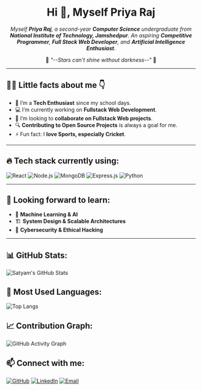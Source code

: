<h1 align="center"> Hi 👋, Myself Priya Raj </h1>

<p align="center">
  <i>Myself <b>Priya Raj</b>, a second-year <b>Computer Science</b> undergraduate from <b>National Institute of Technology, Jamshedpur</b>. An aspiring <b>Competitive Programmer</b>, <b>Full Stack Web Developer</b>, and <b>Artificial Intelligence Enthusiast</b>.</i>
</p>

<p align="center">
  🌟 <i>"--Stars can't shine without darkness--"</i> 🌟
</p>

---

## 👩‍💻 Little facts about me 👇
- 🚀 I’m a **Tech Enthusiast** since my school days.
- 💻 I’m currently working on **Fullstack Web Development**.
- 🤝 I’m looking to **collaborate on Fullstack Web projects**.
- 🔍 **Contributing to Open Source Projects** is always a goal for me.
- ⚡ Fun fact: I **love Sports, especially Cricket**.

---

## 🔥 Tech stack currently using:
![React](https://img.shields.io/badge/React-61DAFB?style=for-the-badge&logo=react&logoColor=white)
![Node.js](https://img.shields.io/badge/Node.js-339933?style=for-the-badge&logo=nodedotjs&logoColor=white)
![MongoDB](https://img.shields.io/badge/MongoDB-47A248?style=for-the-badge&logo=mongodb&logoColor=white)
![Express.js](https://img.shields.io/badge/Express.js-000000?style=for-the-badge&logo=express&logoColor=white)
![Python](https://img.shields.io/badge/Python-3776AB?style=for-the-badge&logo=python&logoColor=white)

---

## 🌱 Looking forward to learn:
- 🧠 **Machine Learning & AI**
- 🏗 **System Design & Scalable Architectures**
- 🔐 **Cybersecurity & Ethical Hacking**

---

## 📊 GitHub Stats:

![Satyam's GitHub Stats](https://github-readme-stats.vercel.app/api?username=satyam969&show_icons=true&theme=dark&count_private=true)

## 🚀 Most Used Languages:

![Top Langs](https://github-readme-stats.vercel.app/api/top-langs/?username=satyam969&layout=compact&theme=dark)



## 📈 Contribution Graph:
![GitHub Activity Graph](https://github-readme-activity-graph.cyclic.app/graph?username=satyam969&theme=react-dark)



## 📫 Connect with me:
[![GitHub](https://img.shields.io/badge/GitHub-181717?style=for-the-badge&logo=github&logoColor=white)](https://github.com/satyam969)
[![LinkedIn](https://img.shields.io/badge/LinkedIn-0A66C2?style=for-the-badge&logo=linkedin&logoColor=white)](https://www.linkedin.com/in/priya-raj-4b0380273/)
[![Email](https://img.shields.io/badge/Email-D14836?style=for-the-badge&logo=gmail&logoColor=white)](mailto:2023ugcs018@nitjsr.ac.in)
